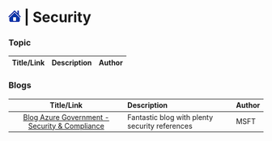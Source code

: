 # [![Home](/img/home.png)](../README.md) | Security


### Topic
| Title/Link | Description | Author |
| :--------: | :---------- | :----- |



### Blogs
|                                        Title/Link                                         | Description                                    | Author |
| :---------------------------------------------------------------------------------------: | :--------------------------------------------- | :----- |
| [Blog Azure Government - Security & Compliance](https://devblogs.microsoft.com/azuregov/) | Fantastic blog with plenty security references | MSFT   |

